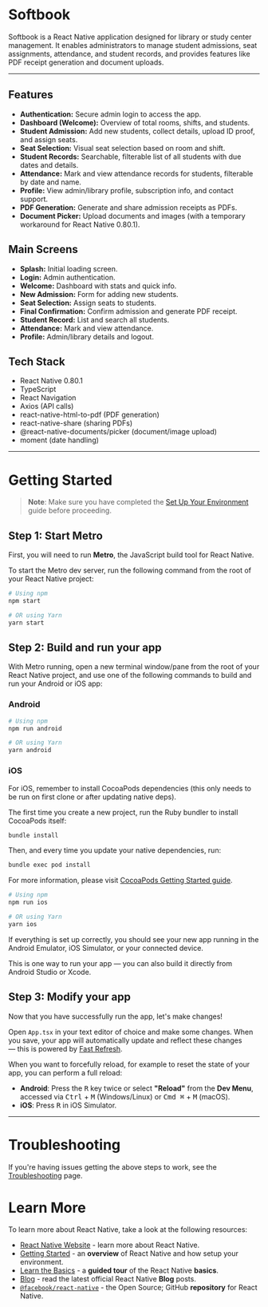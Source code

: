 # Softbook

Softbook is a React Native application designed for library or study center management. It enables administrators to manage student admissions, seat assignments, attendance, and student records, and provides features like PDF receipt generation and document uploads.

---

## Features

- **Authentication:** Secure admin login to access the app.
- **Dashboard (Welcome):** Overview of total rooms, shifts, and students.
- **Student Admission:** Add new students, collect details, upload ID proof, and assign seats.
- **Seat Selection:** Visual seat selection based on room and shift.
- **Student Records:** Searchable, filterable list of all students with due dates and details.
- **Attendance:** Mark and view attendance records for students, filterable by date and name.
- **Profile:** View admin/library profile, subscription info, and contact support.
- **PDF Generation:** Generate and share admission receipts as PDFs.
- **Document Picker:** Upload documents and images (with a temporary workaround for React Native 0.80.1).

## Main Screens

- **Splash:** Initial loading screen.
- **Login:** Admin authentication.
- **Welcome:** Dashboard with stats and quick info.
- **New Admission:** Form for adding new students.
- **Seat Selection:** Assign seats to students.
- **Final Confirmation:** Confirm admission and generate PDF receipt.
- **Student Record:** List and search all students.
- **Attendance:** Mark and view attendance.
- **Profile:** Admin/library details and logout.

## Tech Stack

- React Native 0.80.1
- TypeScript
- React Navigation
- Axios (API calls)
- react-native-html-to-pdf (PDF generation)
- react-native-share (sharing PDFs)
- @react-native-documents/picker (document/image upload)
- moment (date handling)

---

# Getting Started

> **Note**: Make sure you have completed the [Set Up Your Environment](https://reactnative.dev/docs/set-up-your-environment) guide before proceeding.

## Step 1: Start Metro

First, you will need to run **Metro**, the JavaScript build tool for React Native.

To start the Metro dev server, run the following command from the root of your React Native project:

```sh
# Using npm
npm start

# OR using Yarn
yarn start
```

## Step 2: Build and run your app

With Metro running, open a new terminal window/pane from the root of your React Native project, and use one of the following commands to build and run your Android or iOS app:

### Android

```sh
# Using npm
npm run android

# OR using Yarn
yarn android
```

### iOS

For iOS, remember to install CocoaPods dependencies (this only needs to be run on first clone or after updating native deps).

The first time you create a new project, run the Ruby bundler to install CocoaPods itself:

```sh
bundle install
```

Then, and every time you update your native dependencies, run:

```sh
bundle exec pod install
```

For more information, please visit [CocoaPods Getting Started guide](https://guides.cocoapods.org/using/getting-started.html).

```sh
# Using npm
npm run ios

# OR using Yarn
yarn ios
```

If everything is set up correctly, you should see your new app running in the Android Emulator, iOS Simulator, or your connected device.

This is one way to run your app — you can also build it directly from Android Studio or Xcode.

## Step 3: Modify your app

Now that you have successfully run the app, let's make changes!

Open `App.tsx` in your text editor of choice and make some changes. When you save, your app will automatically update and reflect these changes — this is powered by [Fast Refresh](https://reactnative.dev/docs/fast-refresh).

When you want to forcefully reload, for example to reset the state of your app, you can perform a full reload:

- **Android**: Press the <kbd>R</kbd> key twice or select **"Reload"** from the **Dev Menu**, accessed via <kbd>Ctrl</kbd> + <kbd>M</kbd> (Windows/Linux) or <kbd>Cmd ⌘</kbd> + <kbd>M</kbd> (macOS).
- **iOS**: Press <kbd>R</kbd> in iOS Simulator.

---

# Troubleshooting

If you're having issues getting the above steps to work, see the [Troubleshooting](https://reactnative.dev/docs/troubleshooting) page.

# Learn More

To learn more about React Native, take a look at the following resources:

- [React Native Website](https://reactnative.dev) - learn more about React Native.
- [Getting Started](https://reactnative.dev/docs/environment-setup) - an **overview** of React Native and how setup your environment.
- [Learn the Basics](https://reactnative.dev/docs/getting-started) - a **guided tour** of the React Native **basics**.
- [Blog](https://reactnative.dev/blog) - read the latest official React Native **Blog** posts.
- [`@facebook/react-native`](https://github.com/facebook/react-native) - the Open Source; GitHub **repository** for React Native.

